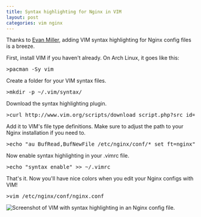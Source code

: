 ```yaml
---
title: Syntax highlighting for Nginx in VIM
layout: post
categories: vim nginx
---
```


Thanks to [Evan Miller](http://www.vim.org/scripts/script.php?script_id=1886), adding VIM syntax highlighting for Nginx config files is a breeze.

First, install VIM if you haven't already. On Arch Linux, it goes like this:

<pre>
>pacman -Sy vim
</pre>

Create a folder for your VIM syntax files.

<pre>
>mkdir -p ~/.vim/syntax/
</pre>

Download the syntax highlighting plugin.

<pre>
>curl http://www.vim.org/scripts/download_script.php?src_id=14376 -o ~/.vim/syntax/nginx.vim
</pre>

Add it to VIM's file type definitions. Make sure to adjust the path to your Nginx installation if you need to.

<pre>
>echo "au BufRead,BufNewFile /etc/nginx/conf/* set ft=nginx" >> ~/.vim/filetype.vim
</pre>

Now enable syntax highlighting in your .vimrc file.

<pre>
>echo "syntax enable" >> ~/.vimrc
</pre>

That's it. Now you'll have nice colors when you edit your Nginx configs with VIM!

<pre>
>vim /etc/nginx/conf/nginx.conf
</pre>

<p><img alt="Screenshot of VIM with syntax highlighting in an Nginx config file." src="{{site.url}}/assets/forposts/nginx-vim-colors.png" /></p>